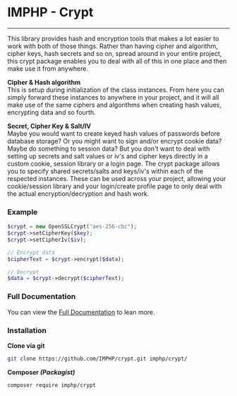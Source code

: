 # IMPHP - Crypt
___

This library provides hash and encryption tools that makes a lot easier to work with both of those things. Rather than having cipher and algorithm, cipher keys, hash secrets and so on, spread around in your entire project, this crypt package enables you to deal with all of this in one place and then make use it from anywhere.

__Cipher & Hash algorithm__  
This is setup during initialization of the class instances. From here you can simply forward these instances to anywhere in your project, and it will all make use of the same ciphers and algorithms when creating hash values, encrypting data and so fourth.

__Secret, Cipher Key & Salt/IV__  
Maybe you would want to create keyed hash values of passwords before database storage? Or you might want to sign and/or encrypt cookie data? Maybe do something to session data? But you don't want to deal with setting up secrets and salt values or iv's and cipher keys directly in a custom cookie, session library or a login page. The crypt package allows you to specify shared secrets/salts and keys/iv's within each of the respected instances. These can be used across your project, allowing your cookie/session library and your login/create profile page to only deal with the actual encryption/decryption and hash work.

### Example

```php
$crypt = new OpenSSLCrypt("aes-256-cbc");
$crypt->setCipherKey($key);
$crypt->setCipherIv($iv);

// Encrypt data
$cipherText = $crypt->encrypt($data);

// Decrypt
$data = $crypt->decrypt($cipherText);
```

### Full Documentation

You can view the [Full Documentation](docs/crypt.md) to lean more.

### Installation

__Clone via git__

```sh
git clone https://github.com/IMPHP/crypt.git imphp/crypt/
```

__Composer _(Packagist)___

```sh
composer require imphp/crypt
```

